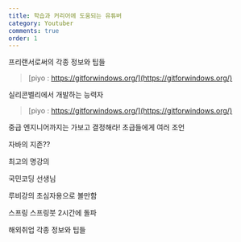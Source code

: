```yaml
---
title: 학습과 커리어에 도움되는 유튜버
category: Youtuber
comments: true
order: 1
---
```



프리랜서로써의 각종 정보와 팁들
>[piyo : https://gitforwindows.org/](https://gitforwindows.org/)  


실리콘벨리에서 개발하는 능력자
>[piyo : https://gitforwindows.org/](https://gitforwindows.org/)  

중급 엔지니어까지는 가보고 결정해라! 초급들에게 여러 조언

자바의 지존??

최고의 명강의

국민코딩 선생님

루비강의 초심자용으로 볼만함

스프링 스프링붓 2시간에 돌파

해외취업 각종 정보와 팁들

